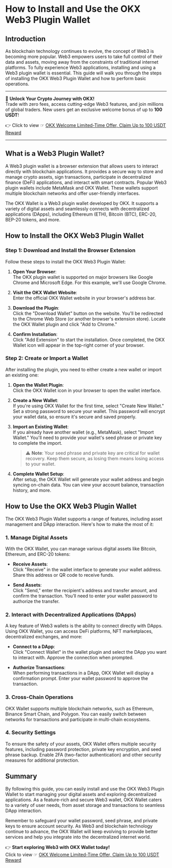 # How to Install and Use the OKX Web3 Plugin Wallet

## Introduction

As blockchain technology continues to evolve, the concept of Web3 is becoming more popular. Web3 empowers users to take full control of their data and assets, moving away from the constraints of traditional internet platforms. To fully experience Web3 applications, installing and using a Web3 plugin wallet is essential. This guide will walk you through the steps of installing the OKX Web3 Plugin Wallet and how to perform basic operations.

---

🚀 **Unlock Your Crypto Journey with OKX!**  
Trade with zero fees, access cutting-edge Web3 features, and join millions of global traders. New users get an exclusive welcome bonus of up to **100 USDT**!  

👉 Click to view ☞ [OKX Welcome Limited-Time Offer, Claim Up to 100 USDT Reward](https://bit.ly/OKXe)

---

## What is a Web3 Plugin Wallet?

A Web3 plugin wallet is a browser extension that allows users to interact directly with blockchain applications. It provides a secure way to store and manage crypto assets, sign transactions, participate in decentralized finance (DeFi) applications, and interact with smart contracts. Popular Web3 plugin wallets include MetaMask and OKX Wallet. These wallets support multiple blockchain networks and offer user-friendly interfaces.

The OKX Wallet is a Web3 plugin wallet developed by OKX. It supports a variety of digital assets and seamlessly connects with decentralized applications (DApps), including Ethereum (ETH), Bitcoin (BTC), ERC-20, BEP-20 tokens, and more.

## How to Install the OKX Web3 Plugin Wallet

### Step 1: Download and Install the Browser Extension

Follow these steps to install the OKX Web3 Plugin Wallet:

1. **Open Your Browser**:  
   The OKX plugin wallet is supported on major browsers like Google Chrome and Microsoft Edge. For this example, we'll use Google Chrome.

2. **Visit the OKX Wallet Website**:  
   Enter the official OKX Wallet website in your browser's address bar.

3. **Download the Plugin**:  
   Click the "Download Wallet" button on the website. You'll be redirected to the Chrome Web Store (or another browser's extension store). Locate the OKX Wallet plugin and click "Add to Chrome."

4. **Confirm Installation**:  
   Click "Add Extension" to start the installation. Once completed, the OKX Wallet icon will appear in the top-right corner of your browser.

### Step 2: Create or Import a Wallet

After installing the plugin, you need to either create a new wallet or import an existing one:

1. **Open the Wallet Plugin**:  
   Click the OKX Wallet icon in your browser to open the wallet interface.

2. **Create a New Wallet**:  
   If you're using OKX Wallet for the first time, select "Create New Wallet." Set a strong password to secure your wallet. This password will encrypt your wallet data, so ensure it's secure and saved properly.

3. **Import an Existing Wallet**:  
   If you already have another wallet (e.g., MetaMask), select "Import Wallet." You'll need to provide your wallet's seed phrase or private key to complete the import.  
   > ⚠️ **Note**: Your seed phrase and private key are critical for wallet recovery. Keep them secure, as losing them means losing access to your wallet.

4. **Complete Wallet Setup**:  
   After setup, the OKX Wallet will generate your wallet address and begin syncing on-chain data. You can view your account balance, transaction history, and more.

## How to Use the OKX Web3 Plugin Wallet

The OKX Web3 Plugin Wallet supports a range of features, including asset management and DApp interaction. Here's how to make the most of it:

### 1. Manage Digital Assets

With the OKX Wallet, you can manage various digital assets like Bitcoin, Ethereum, and ERC-20 tokens:

- **Receive Assets**:  
  Click "Receive" in the wallet interface to generate your wallet address. Share this address or QR code to receive funds.

- **Send Assets**:  
  Click "Send," enter the recipient's address and transfer amount, and confirm the transaction. You’ll need to enter your wallet password to authorize the transfer.

### 2. Interact with Decentralized Applications (DApps)

A key feature of Web3 wallets is the ability to connect directly with DApps. Using OKX Wallet, you can access DeFi platforms, NFT marketplaces, decentralized exchanges, and more:

- **Connect to a DApp**:  
  Click "Connect Wallet" in the wallet plugin and select the DApp you want to interact with. Approve the connection when prompted.

- **Authorize Transactions**:  
  When performing transactions in a DApp, OKX Wallet will display a confirmation prompt. Enter your wallet password to approve the transaction.

### 3. Cross-Chain Operations

OKX Wallet supports multiple blockchain networks, such as Ethereum, Binance Smart Chain, and Polygon. You can easily switch between networks for transactions and participate in multi-chain ecosystems.

### 4. Security Settings

To ensure the safety of your assets, OKX Wallet offers multiple security features, including password protection, private key encryption, and seed phrase backup. Enable 2FA (two-factor authentication) and other security measures for additional protection.

## Summary

By following this guide, you can easily install and use the OKX Web3 Plugin Wallet to start managing your digital assets and exploring decentralized applications. As a feature-rich and secure Web3 wallet, OKX Wallet caters to a variety of user needs, from asset storage and transactions to seamless DApp interaction.

Remember to safeguard your wallet password, seed phrase, and private keys to ensure account security. As Web3 and blockchain technology continue to advance, the OKX Wallet will keep evolving to provide better services and help you integrate into the decentralized internet world.

👉 **Start exploring Web3 with OKX Wallet today!**  
Click to view ☞ [OKX Welcome Limited-Time Offer, Claim Up to 100 USDT Reward](https://bit.ly/OKXe)
